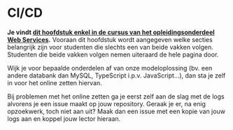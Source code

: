 # CI/CD

**Je vindt [dit hoofdstuk enkel in de cursus van het opleidingsonderdeel Web Services](https://HOGENT-frontendweb.github.io/webservices-cursus/#/./9-cicd/index).** Vooraan dit hoofdstuk wordt aangegeven welke secties belangrijk zijn voor studenten die slechts een van beide vakken volgen. Studenten die beide vakken volgen nemen uiteraard de hele pagina door.

Wijk je voor bepaalde onderdelen af van onze modeloplossing (bv. een andere databank dan MySQL, TypeScript i.p.v. JavaScript...), dan sta je zelf in voor het online zetten hiervan.

Bij problemen met het online zetten ga je eerst zelf aan de slag met de logs alvorens je een issue maakt op jouw repository. Geraak je er, na enig opzoekwerk, toch niet aan uit? Maak dan een issue met een kopie van jouw logs aan en koppel jouw lector hieraan.
